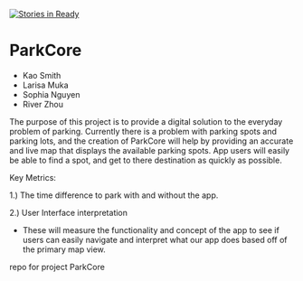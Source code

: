 [![Stories in Ready](https://badge.waffle.io/asu-cis-capstone/ParkCore.png?label=ready&title=Ready)](https://waffle.io/asu-cis-capstone/ParkCore)
# ParkCore

- Kao Smith
- Larisa Muka
- Sophia Nguyen
- River Zhou

The purpose of this project is to provide a digital solution to the everyday problem of parking. Currently there is a problem with parking spots and parking lots, and the creation of ParkCore will help by providing an accurate and live map that displays the available parking spots. App users will easily be able to find a spot, and get to there destination as quickly as possible.

Key Metrics:

1.) The time difference to park with and without the app.

2.) User Interface interpretation
- These will measure the functionality and concept of the app to see if users can easily navigate and interpret what our app does based off of the primary map view.

repo for project ParkCore

